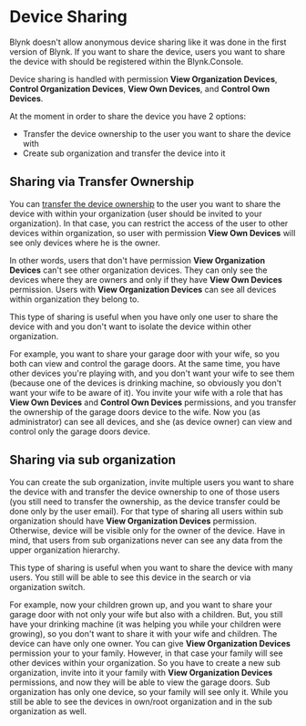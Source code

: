 # Device Sharing

Blynk doesn't allow anonymous device sharing like it was done in the first version of Blynk. If you want to share the device, users you want to share the device with should be registered within the Blynk.Console.

Device sharing is handled with permission **View Organization Devices**, **Control Organization Devices**, **View Own Devices**, and **Control Own Devices**.

At the moment in order to share the device you have 2 options:

* Transfer the device ownership to the user you want to share the device with
* Create sub organization and transfer the device into it

## Sharing via  Transfer Ownership

You can [transfer the device ownership](actions-with-devices.md#device-transfer) to the user you want to share the device with within your organization \(user should be invited to your organization\). In that case, you can restrict the access of the user to other devices within organization, so user with permission **View Own Devices** will see only devices where he is the owner.

In other words, users that don't have permission **View Organization Devices** can't see other organization devices. They can only see the devices where they are owners and only if they have **View Own Devices** permission. Users with **View Organization Devices** can see all devices within organization they belong to.

This type of sharing is useful when you have only one user to share the device with and you don't want to isolate the device within other organization.

For example, you want to share your garage door with your wife, so you both can view and control the garage doors. At the same time, you have other devices you're playing with, and you don't want your wife to see them \(because one of the devices is drinking machine, so obviously you don't want your wife to be aware of it\). You invite your wife with a role that has **View Own Devices** and **Control Own Devices** permissions, and you transfer the ownership of the garage doors device to the wife. Now you \(as administrator\) can see all devices, and she \(as device owner\) can view and control only the garage doors device.

## Sharing via sub organization

You can create the sub organization, invite multiple users you want to share the device with and transfer the device ownership to one of those users \(you still need to transfer the ownership, as the device transfer could be done only by the user email\). For that type of sharing all users within sub organization should have **View Organization Devices** permission. Otherwise, device will be visible only for the owner of the device. Have in mind, that users from sub organizations never can see any data from the upper organization hierarchy.

This type of sharing is useful when you want to share the device with many users. You still will be able to see this device in the search or via organization switch.

For example, now your children grown up, and you want to share your garage door with not only your wife but also with a children. But, you still have your drinking machine \(it was helping you while your children were growing\), so you don't want to share it with your wife and children. The device can have only one owner. You can give **View Organization Devices** permission your to your family. However, in that case your family will see other devices within your organization. So you have to create a new sub organization, invite into it your family with **View Organization Devices** permissions, and now they will be able to view the garage doors. Sub organization has only one device, so your family will see only it. While you still be able to see the devices in own/root organization and in the sub organization as well.

